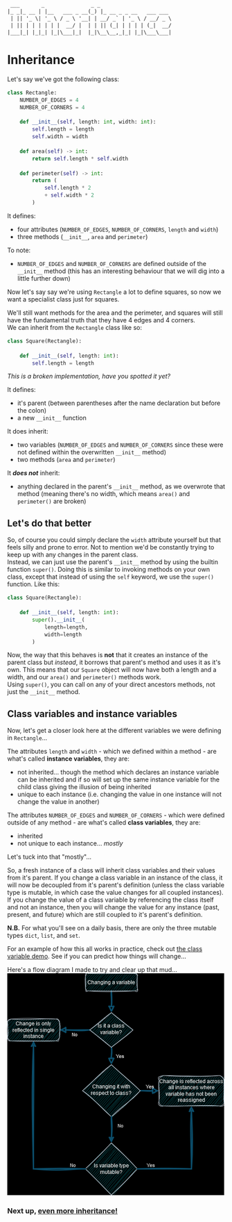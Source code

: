 ```
 ___       _               _ _                       
|_ _|_ __ | |__   ___ _ __(_) |_ __ _ _ __   ___ ___ 
 | || '_ \| '_ \ / _ \ '__| | __/ _` | '_ \ / __/ _ \
 | || | | | | | |  __/ |  | | || (_| | | | | (_|  __/
|___|_| |_|_| |_|\___|_|  |_|\__\__,_|_| |_|\___\___|
```
# Inheritance
Let's say we've got the following class:
```python
class Rectangle:
    NUMBER_OF_EDGES = 4
    NUMBER_OF_CORNERS = 4

    def __init__(self, length: int, width: int):
        self.length = length
        self.width = width

    def area(self) -> int:
        return self.length * self.width

    def perimeter(self) -> int:
        return (
            self.length * 2
            + self.width * 2
        )
```
It defines:
* four attributes (`NUMBER_OF_EDGES`, `NUMBER_OF_CORNERS`, `length` and `width`)
* three methods (`__init__`, `area` and `perimeter`)

To note:
* `NUMBER_OF_EDGES` and `NUMBER_OF_CORNERS` are defined outside of the `__init__` method (this has an interesting behaviour that we will dig into a little further down)

Now let's say say we're using `Rectangle` a lot to define squares, so now we want a specialist class just for squares.  

We'll still want methods for the area and the perimeter, and squares will still have the fundamental truth that they have 4 edges and 4 corners.  
We can inherit from the `Rectangle` class like so:
```python
class Square(Rectangle):

    def __init__(self, length: int):
        self.length = length
```
_This is a broken implementation, have you spotted it yet?_  

It defines:
* it's parent (between parentheses after the name declaration but before the colon)
* a new `__init__` function

It does inherit:
* two variables (`NUMBER_OF_EDGES` and `NUMBER_OF_CORNERS` since these were not defined within the overwritten `__init__` method)
* two methods (`area` and `perimeter`)

It **_does not_** inherit:
* anything declared in the parent's `__init__` method, as we overwrote that method (meaning there's no width, which means `area()` and `perimeter()` are broken)

## Let's do that better
So, of course you could simply declare the `width` attribute yourself but that feels silly and prone to error. Not to mention we'd be constantly trying to keep up with any changes in the parent class.  
Instead, we can just use the parent's `__init__` method by using the builtin function `super()`. Doing this is similar to invoking methods on your own class, except that instead of using the `self` keyword, we use the `super()` function. Like this:  
```python
class Square(Rectangle):

    def __init__(self, length: int):
        super().__init__(
            length=length,
            width=length
        )
```

Now, the way that this behaves is **not** that it creates an instance of the parent class but _instead_, it borrows that parent's method and uses it as it's own. This means that our `Square` object will now have both a length and a width, and our `area()` and `perimeter()` methods work.  
Using `super()`, you can call on any of your direct ancestors methods, not just the `__init__` method.

## Class variables and instance variables
Now, let's get a closer look here at the different variables we were defining in `Rectangle`...  

The attributes `length` and `width` - which we defined within a method - are what's called **instance variables**, they are:
* not inherited... though the method which declares an instance variable can be inherited and if so will set up the same instance variable for the child class giving the illusion of being inherited
* unique to each instance (i.e. changing the value in one instance will not change the value in another)

The attributes `NUMBER_OF_EDGES` and `NUMBER_OF_CORNERS` - which were defined outside of any method - are what's called **class variables**, they are:
* inherited
* not unique to each instance... _mostly_

Let's tuck into that "mostly"...  

So, a fresh instance of a class will inherit class variables and their values from it's parent. If you change a class variable in an instance of the class, it will now be decoupled from it's parent's definition (unless the class variable type is mutable, in which case the value changes for all coupled instances). If you change the value of a class variable by referencing the class itself and not an instance, then you will change the value for any instance (past, present, and future) which are still coupled to it's parent's definition.

**N.B.** For what you'll see on a daily basis, there are only the three mutable types `dict`, `list`, and `set`.

For an example of how this all works in practice, check out [the class variable demo](./section_02_supplements/class_variable_demo.py). See if you can predict how things will change...

Here's a flow diagram I made to try and clear up that mud...  
![flow baby flow!](./IMGS/changing_variables.png)

### Next up, [even more inheritance!](./03_complex_inheritance.md)


